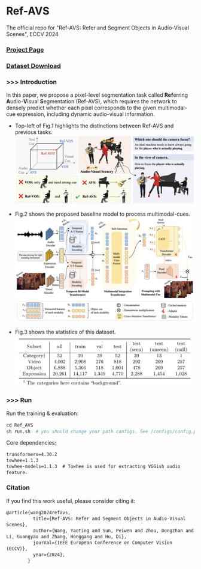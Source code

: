 # Ref-AVS
The official repo for "Ref-AVS: Refer and Segment Objects in Audio-Visual Scenes", ECCV 2024

### [Project Page](https://gewu-lab.github.io/Ref-AVS/)
### [Dataset Download](https://gewu-lab.github.io/Ref-AVS/#downloads)



### >>> Introduction
In this paper, we propose a pixel-level segmentation task called **Ref**erring **A**udio-**V**isual **S**egmentation (Ref-AVS), which requires the network to densely predict whether each pixel corresponds to the given multimodal-cue expression, including dynamic audio-visual information.

- Top-left of Fig.1 highlights the distinctions between Ref-AVS and previous tasks. 
![Fig.1 Teaser](https://github.com/GeWu-Lab/Ref-AVS/blob/main/assets/fig1.png)

- Fig.2 shows the proposed baseline model to process multimodal-cues.
![Fig.2 Baseline](https://github.com/GeWu-Lab/Ref-AVS/blob/main/assets/fig2.png)

- Fig.3 shows the statistics of this dataset.
![Fig.3 Statistics](https://github.com/GeWu-Lab/Ref-AVS/blob/main/assets/fig3.png)

### >>> Run
Run the training & evaluation:
```python
cd Ref_AVS
sh run.sh  # you should change your path configs. See /configs/config.py for more details.
```

Core dependencies:
```
transformers=4.30.2
towhee=1.1.3
towhee-models=1.1.3  # Towhee is used for extracting VGGish audio feature.
```

### Citation
If you find this work useful, please consider citing it:
```
@article{wang2024refavs,
          title={Ref-AVS: Refer and Segment Objects in Audio-Visual Scenes},
          author={Wang, Yaoting and Sun, Peiwen and Zhou, Dongzhan and Li, Guangyao and Zhang, Honggang and Hu, Di},
          journal={IEEE European Conference on Computer Vision (ECCV)},
          year={2024},
        }
```
